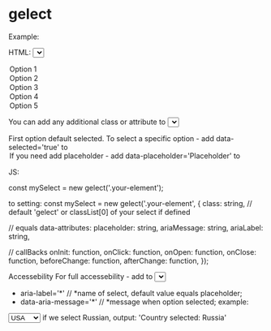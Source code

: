 # gelect


Example:

HTML:
<select class="your-element">
  <option>Option 1</option>
  <option>Option 2</option>
  <option>Option 3</option>
  <option data-selected='true'>Option 4</option>
  <option>Option 5</option>
</select>

You can add any additional class or attribute to <select> or <option>

First option default selected.
To select a specific option - add data-selected='true' to <option>
If you need add placeholder - add data-placeholder='Placeholder' to <select>

JS:

const mySelect = new gelect('.your-element');

to setting:
const mySelect = new gelect('.your-element', {
  class: string, // default 'gelect' or classList[0] of your select if defined

  // equals data-attributes:
  placeholder: string,
  ariaMessage: string,
  ariaLabel: string,

  // callBacks
  onInit: function,
  onClick: function,
  onOpen: function,
  onClose: function,
  beforeChange: function,
  afterChange: function,
});



Accessebility
For full accessebility - add to <select>:
 - aria-label='*' // *name of select, default value equals placeholder;
 - data-aria-message='*' // *message when option selected;
 example:
  <select aria-label='Select country' data-aria-message='Country selected:'>
    <option>USA</option>
    <option>Russia</option>
  </select>
  if we select Russian, output: 'Country selected: Russia'